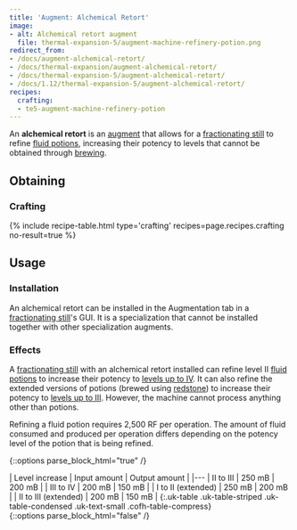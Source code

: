 ```yaml
---
title: 'Augment: Alchemical Retort'
image:
- alt: Alchemical retort augment
  file: thermal-expansion-5/augment-machine-refinery-potion.png
redirect_from:
- /docs/augment-alchemical-retort/
- /docs/thermal-expansion/augment-alchemical-retort/
- /docs/thermal-expansion-5/augment-alchemical-retort/
- /docs/1.12/thermal-expansion-5/augment-alchemical-retort/
recipes:
  crafting:
  - te5-augment-machine-refinery-potion
---
```


An **alchemical retort** is an [augment](/docs/1.12/thermal-expansion/augments/) that allows for a
[fractionating still](/docs/1.12/thermal-expansion/fractionating-still/) to refine [fluid
potions](/docs/1.12/thermal-foundation/potion-fluid/), increasing their potency to levels that cannot be
obtained through [brewing](https://minecraft.gamepedia.com/Brewing).


Obtaining
---------

### Crafting
{% include recipe-table.html type='crafting' recipes=page.recipes.crafting no-result=true %}


Usage
-----

### Installation
An alchemical retort can be installed in the Augmentation tab in a
[fractionating still](/docs/1.12/thermal-expansion/fractionating-still/)'s GUI. It is a specialization
that cannot be installed together with other specialization augments.

### Effects
A [fractionating still](/docs/1.12/thermal-expansion/fractionating-still/) with an alchemical retort
installed can refine level II [fluid potions](/docs/1.12/thermal-foundation/potion-fluid/) to increase
their potency to [levels up to IV](/docs/1.12/cofh-core/potions/#stronger-potions).
It can also refine the extended versions of potions (brewed using
[redstone](https://minecraft.gamepedia.com/Redstone)) to increase their potency
to [levels up to III](/docs/1.12/cofh-core/potions/#stronger-potions). However, the
machine cannot process anything other than potions.

Refining a fluid potion requires 2,500 RF per operation. The amount of fluid
consumed and produced per operation differs depending on the potency level of
the potion that is being refined.

{::options parse_block_html="true" /}
<div class="uk-overflow-container">
| Level increase | Input amount | Output amount |
|---
| II to III | 250 mB | 200 mB |
| III to IV | 200 mB | 150 mB |
| I to II (extended) | 250 mB | 200 mB |
| II to III (extended) | 200 mB | 150 mB |
{:.uk-table .uk-table-striped .uk-table-condensed .uk-text-small .cofh-table-compress}
</div>
{::options parse_block_html="false" /}
